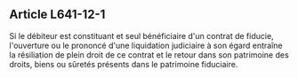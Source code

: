 Article L641-12-1
----
Si le débiteur est constituant et seul bénéficiaire d'un contrat de fiducie,
l'ouverture ou le prononcé d'une liquidation judiciaire à son égard entraîne la
résiliation de plein droit de ce contrat et le retour dans son patrimoine des
droits, biens ou sûretés présents dans le patrimoine fiduciaire.
